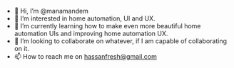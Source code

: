 - 👋 Hi, I’m @manamandem
- 👀 I’m interested in home automation, UI and UX.
- 🌱 I’m currently learning how to make even more beautiful home automation UIs and improving home automation UX.
- 💞️ I’m looking to collaborate on whatever, if I am capable of collaborating on it.
- 📫 How to reach me on hassanfresh@gmail.com

<!---
manamandem/manamandem is a ✨ special ✨ repository because its `README.md` (this file) appears on your GitHub profile.
You can click the Preview link to take a look at your changes.
--->

